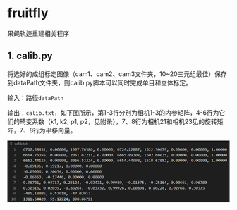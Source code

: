 # fruitfly
果蝇轨迹重建相关程序

## 1. calib.py

将选好的成组标定图像（cam1、cam2、cam3文件夹，10~20三元组最佳）保存到dataPath文件夹，则calib.py脚本可以同时完成单目和立体标定。

输入：路径`dataPath`

输出：`calib.txt`，如下图所示，第1-3行分别为相机1-3的内参矩阵，4-6行为它们的畸变系数（k1, k2, p1, p2，见附录），7、8行为相机21和相机23见的旋转矩阵，7、8行为平移向量。

![calib.txt输出](fig/calib_output.png)

